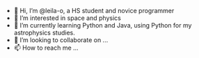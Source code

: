 - 👋 Hi, I’m @leila-o, a HS student and novice programmer
- 👀 I’m interested in space and physics
- 🌱 I’m currently learning Python and Java, using Python for my astrophysics studies.
- 💞️ I’m looking to collaborate on ...
- 📫 How to reach me ...

<!---
leila-o/leila-o is a ✨ special ✨ repository because its `README.md` (this file) appears on your GitHub profile.
You can click the Preview link to take a look at your changes.
--->
